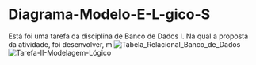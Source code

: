 # Diagrama-Modelo-E-L-gico-S
Está foi uma tarefa da disciplina de Banco de Dados I. Na qual a proposta da atividade, foi desenvolver, m
![Tabela_Relacional_Banco_de_Dados](https://github.com/user-attachments/assets/bf7471bd-6ccd-46dd-9d93-5e9466f70898)
![Tarefa-II-Modelagem-Lógico](https://github.com/user-attachments/assets/66381b9f-1660-4b60-9aab-424fed2539b3)
